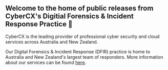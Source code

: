 ## Welcome to the home of public releases from CyberCX's Digitial Forensics & Incident Response Practice 👋

CyberCX is the leading provider of professional cyber security and cloud services across Australia and New Zealand.

Our Digital Forensics & Incident Response (DFIR) practice is home to Australia and New Zealand's largest team of responders. More information about our services can be found [here](https://cybercx.com.au/solutions/digital-forensics-and-incident-response/).
<!--

**Here are some ideas to get you started:**

🙋‍♀️ A short introduction - what is your organization all about?
🌈 Contribution guidelines - how can the community get involved?
👩‍💻 Useful resources - where can the community find your docs? Is there anything else the community should know?
🍿 Fun facts - what does your team eat for breakfast?
🧙 Remember, you can do mighty things with the power of [Markdown](https://docs.github.com/github/writing-on-github/getting-started-with-writing-and-formatting-on-github/basic-writing-and-formatting-syntax)
-->
